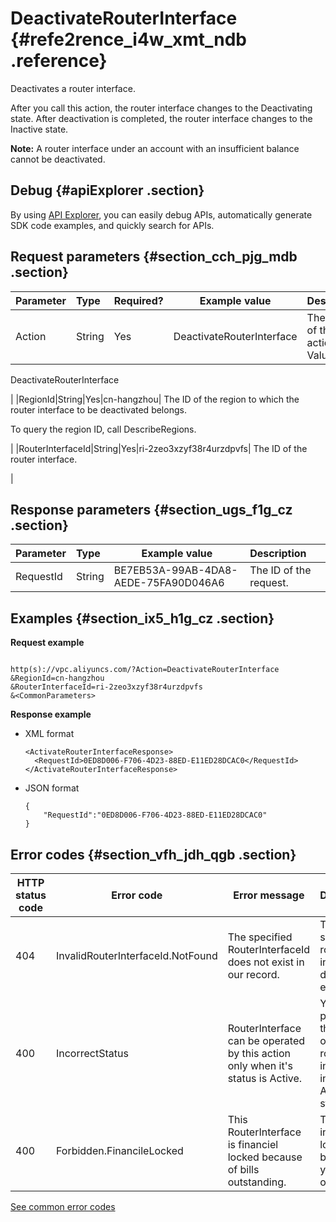# DeactivateRouterInterface {#refe2rence_i4w_xmt_ndb .reference}

Deactivates a router interface.

After you call this action, the router interface changes to the Deactivating state. After deactivation is completed, the router interface changes to the Inactive state.

**Note:** A router interface under an account with an insufficient balance cannot be deactivated.

## Debug {#apiExplorer .section}

By using [API Explorer](https://api.aliyun.com/#product=Vpc&api=DescribeVpcAttribute), you can easily debug APIs, automatically generate SDK code examples, and quickly search for APIs.

## Request parameters {#section_cch_pjg_mdb .section}

|Parameter|Type|Required?|Example value|Description|
|:--------|:---|:--------|-------------|:----------|
|Action|String|Yes|DeactivateRouterInterface| The name of this action. Value: 

 DeactivateRouterInterface

 |
|RegionId|String|Yes|cn-hangzhou| The ID of the region to which the router interface to be deactivated belongs.

 To query the region ID, call DescribeRegions.

 |
|RouterInterfaceId|String|Yes|ri-2zeo3xzyf38r4urzdpvfs| The ID of the router interface.

 |

## Response parameters {#section_ugs_f1g_cz .section}

|Parameter|Type|Example value|Description|
|:--------|:---|-------------|:----------|
|RequestId|String|BE7EB53A-99AB-4DA8-AEDE-75FA90D046A6|The ID of the request.|

## Examples {#section_ix5_h1g_cz .section}

**Request example**

``` {#createVPCpub}

http(s)://vpc.aliyuncs.com/?Action=DeactivateRouterInterface
&RegionId=cn-hangzhou
&RouterInterfaceId=ri-2zeo3xzyf38r4urzdpvfs
&<CommonParameters>

```

**Response example**

-   XML format

    ``` {#xml_return_success_demo}
    <ActivateRouterInterfaceResponse>
      <RequestId>0ED8D006-F706-4D23-88ED-E11ED28DCAC0</RequestId>
    </ActivateRouterInterfaceResponse>
    
    ```

-   JSON format

    ``` {#json_return_success_demo}
    {
    	"RequestId":"0ED8D006-F706-4D23-88ED-E11ED28DCAC0"
    }
    ```


## Error codes {#section_vfh_jdh_qgb .section}

|HTTP status code|Error code|Error message|Description|
|----------------|----------|-------------|-----------|
|404|InvalidRouterInterfaceId.NotFound|The specified RouterInterfaceId does not exist in our record.|The specified router interface does not exist.|
|400|IncorrectStatus|RouterInterface can be operated by this action only when it's status is Active.|You can perform this action only if the router interface is in the Active state.|
|400|Forbidden.FinancileLocked|This RouterInterface is financiel locked because of bills outstanding.|The router interface is locked because your bill is overdue.|

[See common error codes](https://error-center.aliyun.com/status/product/Vpc)

